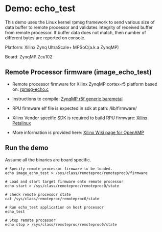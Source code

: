 # Demo: echo_test

  This demo uses the Linux kernel rpmsg framework to send various size of data buffer to remote
  processor and validates integrity of received buffer from remote processor.
  If buffer data does not match, then number of different bytes are reported on
  console.

  Platform: Xilinx Zynq UltraScale+ MPSoC(a.k.a ZynqMP)

  Board: ZynqMP Zcu102

  ## Remote Processor firmware (image_echo_test)

  * Remote processor firmware for Xilinx ZynqMP cortex-r5 platform based on: [rpmsg-echo.c](https://github.com/OpenAMP/open-amp/blob/main/apps/examples/echo/rpmsg-echo.c)

  * Instructions to compile: [ZynqMP r5f generic baremetal](https://github.com/OpenAMP/open-amp/blob/main/README.md#example-to-compile-zynq-ultrascale-mpsoc-r5-genericbaremetal-remote)

  * RPU firmware elf file is expected in sdk at path: /lib/firmware/

  * Xilinx Vendor specific SDK is required to build RPU firmware: [Xilinx Petalinux](https://www.xilinx.com/support/download/index.html/content/xilinx/en/downloadNav/embedded-design-tools.html)

  * More information is provided here: [Xilinx Wiki page for OpenAMP](https://xilinx-wiki.atlassian.net/wiki/spaces/A/pages/18841718/OpenAMP)

  ## Run the demo

  Assume all the binaries are board specific.

  ```
  # Specify remote processor firmware to be loaded.
  echo image_echo_test > /sys/class/remoteproc/remoteproc0/firmware

  # Load and start target firmware onto remote processor
  echo start > /sys/class/remoteproc/remoteproc0/state

  # check remote processor state
  cat /sys/class/remoteproc/remoteproc0/state

  # Run echo_test application on host processor
  echo_test

  # Stop remote processor
  echo stop > /sys/class/remoteproc/remoteproc0/state
  ```

